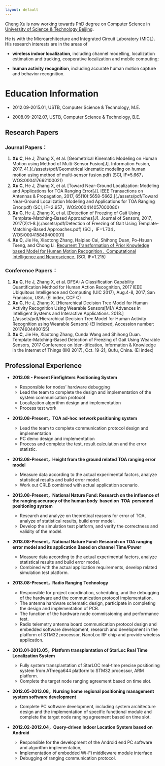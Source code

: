 ```yaml
---
layout: default
---
```


Cheng Xu is now working towards PhD degree on Computer Science in [University of Science & Technology Beijing](https://www.ustb.edu.cn).

He is with the Microarchitecture and Integrated Circuit Laboratory (MICL). His research interests are in the areas of 

* **wireless indoor localization**, including channel modelling, localization estimation and tracking, cooperative localization and mobile computing; 

* **human activity recognition**, including accurate human motion capture and behavior recognition.

# [](#header-1)Education Information
- 2012.09-2015.01, USTB, Computer Science & Technology, M.E.
- 2008.09-2012.07, USTB, Computer Science & Technology, B.E.


## [](#header-2)Research Papers

### Journal Papers：
1. **Xu C**, He J, Zhang X, et al. [Geometrical Kinematic Modeling on Human Motion using Method of Multi-Sensor Fusion[J]. Information Fusion, 2017, 41.](./assets/pdf/Geometrical kinematic modeling on human motion using method of multi-sensor fusion.pdf)
(SCI, IF=5.667，WOS:000417662100021)
1. **Xu C**, He J, Zhang X, et al. [Toward Near-Ground Localization: Modeling and Applications for TOA Ranging Error\[J\]. IEEE Transactions on Antennas & Propagation, 2017, 65(10):5658-5662.](./assets/pdf/Toward Near-Ground Localization Modeling and Applications for TOA Ranging Error.pdf) (SCI, IF=2.957，WOS:000414057000080)
1. **Xu C**, He J, Zhang X, et al. [Detection of Freezing of Gait Using Template-Matching-Based Approaches\[J\]. Journal of Sensors, 2017, 2017(2):1-8.](./assets/pdf/Detection of Freezing of Gait Using Template-Matching-Based Approaches.pdf) 
(SCI，IF=1.704， WOS:000415849400001)  
1. **Xu C**, Jie He, Xiaotong Zhang, Haipiao Cai, Shihong Duan, Po-Hsuan Tseng, and Chong Li. [Recurrent Transformation of Prior Knowledge based Model for Human Motion Recognition，Computational Intelligence and Neuroscience.]()
 (SCI, IF=1.215)                                                                                                                                                                                                                                                                                                                                                                                                                                                                                                                                                                                                                                                                                                                                                                                                                                                                                                                                                                                                                                                                                                                                                                                                                                                                                                                                                                                                                                                                                                                                                                                                                                                                                                                                                                                                                                                                                                                                                                                                                                                                                                                                                                                                                                                                                                                                                                                                                                                                                                                                                                                                                                                                                                                                                                                                                                                                                                                                                                                                                                                                                                                                                                                                                                                                                                                                                                                                                                                                                     

### Conference Papers：
1. **Xu C**, He J, Zhang X, et al. DFSA: A Classification Capability Quantification Method for Human Action Recognition, 2017 IEEE Ubiquitous Intelligence and Computing (UIC 2017), Aug.4-8, 2017, San Francisco, USA. (EI index, CCF C)
1. **Xu C**, He J, Zhang X. [Hierarchical Decision Tree Model for Human Activity Recognition Using Wearable Sensors[M]// Advances in Intelligent Systems and Interactive Applications. 2018.](./assets/pdf/Hierarchical Decision Tree Model for Human Activity Recognition using Wearable Sensors) (EI indexed, Accession number: 20174604400155)
1. **Xu C**, Jie He, Xiaotong Zhang, Cunda Wang and Shihong Duan. Template-Matching-Based Detection of Freezing of Gait Using Wearable Sensors, 2017 Conference on Iden-tification, Information & Knowledge in the Internet of Things (IIKI 2017), Oct. 19-21, Qufu, China. (EI index)

## [](#header-2)Professional Experience- **2013.08 - Present     Firefighters Positioning System**	*	Responsible for nodes’ hardware debugging	*	Lead the team to complete the design and implementation of the system communication protocol	*	 Localization algorithm design and implementation	*	 Process test work
- **2013.08-Present，TOA ad-hoc network positioning system** 	 *	Lead the team to complete communication protocol design and implementation	 *	PC demo design and implementation	 *	Process and complete the test, result calculation and the error statistic.

- **2013.08-Present，Height from the ground related TOA ranging error model**	 *	Measure data according to the actual experimental factors, analyze statistical results and build error model.	 *	Work out CRLB combined with actual application scenario.- **2013.08-Present，National Nature Fund: Research on the influence of the ranging accuracy of the human body  based on  TOA  personnel positioning system**	 *	Research and analyze on theoretical reasons for error of TOA, analyze of statistical results, build error model.	 *	Develop the simulation test platform, and verify the correctness and validity of the model.
  - **2013.08-Present，National Nature Fund: Research on TOA ranging error model and its application Based on channel Time/Power**	 *	Measure data according to the actual experimental factors, analyze statistical results and build error model.	 *	Combined with the actual application requirements, develop related simulation test platform.
- **2013.08-Present，Radio Ranging Technology**  	 *	Responsible for project coordination, scheduling, and the debugging of the hardware and the communication protocol implementation.	 *	The antenna hardware schematic design, participate in completing the design and implementation of PCB.	 *	The function of the hardware node commissioning and performance test.	 *	Radio telemetry antenna board communication protocol design and embedded software development, research and development in the platform of STM32 processor, NanoLoc RF chip and provide wireless application.
- **2013.01-2013.05，Platform transplantation of StarLoc Real Time Localization System**	 *	Fully system transplantation of StarLOC real-time precise positioning system from ATmega644 platform to STM32 processor, ARM platform. 	 *	Complete the target node ranging agreement based on time slot.- **2012.05-2013.08，Nursing home regional positioning management system software development** 	 *	Complete PC software development, including system architecture design and the implementation of specific functional module and complete the target node ranging agreement based on time slot.
- **2012.02-2012.04，Query-driven Indoor Location System based on Android**
	 *	Responsible for the development of the Android end PC software and algorithm implementation,	 *	Implementation of embedded Wi-Fi middleware module interface	 *	Debugging of ranging communication protocol.

<!--
```js
// Javascript code with syntax highlighting.
var fun = function lang(l) {
  dateformat.i18n = require('./lang/' + l)
  return true;
}
```

```ruby
# Ruby code with syntax highlighting
GitHubPages::Dependencies.gems.each do |gem, version|
  s.add_dependency(gem, "= #{version}")
end
```

#### [](#header-4)Header 4

*   This is an unordered list following a header.
*   This is an unordered list following a header.
*   This is an unordered list following a header.

##### [](#header-5)Header 5

1.  This is an ordered list following a header.
2.  This is an ordered list following a header.
3.  This is an ordered list following a header.

###### [](#header-6)Header 6

| head1        | head two          | three |
|:-------------|:------------------|:------|
| ok           | good swedish fish | nice  |
| out of stock | good and plenty   | nice  |
| ok           | good `oreos`      | hmm   |
| ok           | good `zoute` drop | yumm  |

### There's a horizontal rule below this.

* * *

### Here is an unordered list:

*   Item foo
*   Item bar
*   Item baz
*   Item zip

### And an ordered list:

1.  Item one
1.  Item two
1.  Item three
1.  Item four

### And a nested list:

- level 1 item
  - level 2 item
  - level 2 item
    - level 3 item
    - level 3 item
- level 1 item
  - level 2 item
  - level 2 item
  - level 2 item
- level 1 item
  - level 2 item
  - level 2 item
- level 1 item

### Small image

![](https://assets-cdn.github.com/images/icons/emoji/octocat.png)

### Large image

![](https://guides.github.com/activities/hello-world/branching.png)


### Definition lists can be used with HTML syntax.

<dl>
<dt>Name</dt>
<dd>Godzilla</dd>
<dt>Born</dt>
<dd>1952</dd>
<dt>Birthplace</dt>
<dd>Japan</dd>
<dt>Color</dt>
<dd>Green</dd>
</dl>

```
Long, single-line code blocks should not wrap. They should horizontally scroll if they are too long. This line should be long enough to demonstrate this.
```

```
The final element.
```
-->